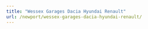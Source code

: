 ```yaml
---
title: "Wessex Garages Dacia Hyundai Renault"
url: /newport/wessex-garages-dacia-hyundai-renault/
---
```

